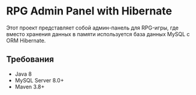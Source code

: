 # RPG Admin Panel with Hibernate

Этот проект представляет собой админ-панель для RPG-игры, где вместо хранения данных в памяти используется база данных MySQL с ORM Hibernate.

## Требования

- Java 8
- MySQL Server 8.0+
- Maven 3.8+

